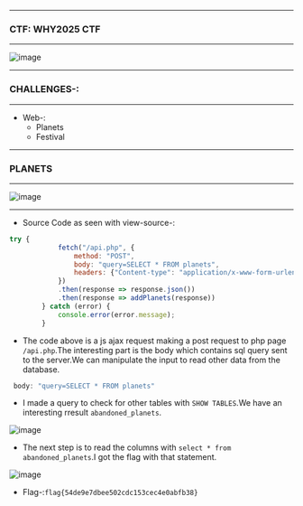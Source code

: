 -------------------

### CTF: WHY2025 CTF

-------------------

![image](https://github.com/user-attachments/assets/5d7b39c1-2e1f-48da-a494-f818560ea6d0)

-------------------

### CHALLENGES-:

-------------------

- Web-:
  - Planets
  - Festival

-------------------

### PLANETS

-------------------

![image](https://github.com/user-attachments/assets/f1fb9132-28d3-4135-a6d5-9385277c245d)

------------------

- Source Code as seen with view-source-:

```js
try {
            fetch("/api.php", {
                method: "POST",
                body: "query=SELECT * FROM planets",
                headers: {"Content-type": "application/x-www-form-urlencoded; charset=UTF-8"},
            })
            .then(response => response.json())
            .then(response => addPlanets(response))
        } catch (error) {
            console.error(error.message);
        }
```

- The code above is a js ajax request  making a post request to php page `/api.php`.The interesting part is the body which contains sql query sent to the server.We can manipulate the input to read other data from the database.

```js
 body: "query=SELECT * FROM planets"
```

- I made a query to check for other tables with `SHOW TABLES`.We have an interesting rresult `abandoned_planets`.

![image](https://github.com/user-attachments/assets/0153717f-8f47-4652-ad06-918200fe2a6e)

- The next step is to read the columns with `select * from abandoned_planets`.I got the flag with that statement.

![image](https://github.com/user-attachments/assets/17fc2858-fec1-4bf2-a46b-1ac5fe0ef5a1)

- Flag-:`flag{54de9e7dbee502cdc153cec4e0abfb38}`

